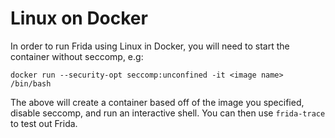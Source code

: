 # Linux on Docker
In order to run Frida using Linux in Docker, you will need to start the container without seccomp, e.g:
```
docker run --security-opt seccomp:unconfined -it <image name> /bin/bash
```
The above will create a container based off of the image you specified, disable seccomp, and run an interactive shell. You can then use `frida-trace` to test out Frida.
